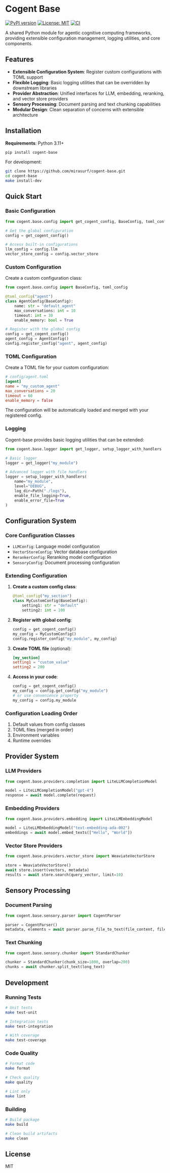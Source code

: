 # Cogent Base

[![PyPI version](https://badge.fury.io/py/cogent-base.svg)](https://badge.fury.io/py/cogent-base)
[![License: MIT](https://img.shields.io/badge/License-MIT-yellow.svg)](https://opensource.org/licenses/MIT)
[![CI](https://github.com/mirasurf/cogent-base/actions/workflows/ci.yml/badge.svg)](https://github.com/mirasurf/cogent-base/actions/workflows/ci.yml)

A shared Python module for agentic cognitive computing frameworks, providing extensible configuration management, logging utilities, and core components.

## Features

- **Extensible Configuration System**: Register custom configurations with TOML support
- **Flexible Logging**: Basic logging utilities that can be overridden by downstream libraries
- **Provider Abstraction**: Unified interfaces for LLM, embedding, reranking, and vector store providers
- **Sensory Processing**: Document parsing and text chunking capabilities
- **Modular Design**: Clean separation of concerns with extensible architecture

## Installation

**Requirements**: Python 3.11+

```bash
pip install cogent-base
```

For development:

```bash
git clone https://github.com/mirasurf/cogent-base.git
cd cogent-base
make install-dev
```

## Quick Start

### Basic Configuration

```python
from cogent.base.config import get_cogent_config, BaseConfig, toml_config

# Get the global configuration
config = get_cogent_config()

# Access built-in configurations
llm_config = config.llm
vector_store_config = config.vector_store
```

### Custom Configuration

Create a custom configuration class:

```python
from cogent.base.config import BaseConfig, toml_config

@toml_config("agent")
class AgentConfig(BaseConfig):
    name: str = "default_agent"
    max_conversations: int = 10
    timeout: int = 30
    enable_memory: bool = True

# Register with the global config
config = get_cogent_config()
agent_config = AgentConfig()
config.register_config("agent", agent_config)
```

### TOML Configuration

Create a TOML file for your custom configuration:

```toml
# config/agent.toml
[agent]
name = "my_custom_agent"
max_conversations = 20
timeout = 60
enable_memory = false
```

The configuration will be automatically loaded and merged with your registered config.

### Logging

Cogent-base provides basic logging utilities that can be extended:

```python
from cogent.base.logger import get_logger, setup_logger_with_handlers

# Basic logger
logger = get_logger("my_module")

# Advanced logger with file handlers
logger = setup_logger_with_handlers(
    name="my_module",
    level="DEBUG",
    log_dir=Path("./logs"),
    enable_file_logging=True,
    enable_error_file=True
)
```

## Configuration System

### Core Configuration Classes

- `LLMConfig`: Language model configuration
- `VectorStoreConfig`: Vector database configuration  
- `RerankerConfig`: Reranking model configuration
- `SensoryConfig`: Document processing configuration

### Extending Configuration

1. **Create a custom config class**:
   ```python
   @toml_config("my_section")
   class MyCustomConfig(BaseConfig):
       setting1: str = "default"
       setting2: int = 100
   ```

2. **Register with global config**:
   ```python
   config = get_cogent_config()
   my_config = MyCustomConfig()
   config.register_config("my_module", my_config)
   ```

3. **Create TOML file** (optional):
   ```toml
   [my_section]
   setting1 = "custom_value"
   setting2 = 200
   ```

4. **Access in your code**:
   ```python
   config = get_cogent_config()
   my_config = config.get_config("my_module")
   # or use convenience property
   my_config = config.my_module
   ```

### Configuration Loading Order

1. Default values from config classes
2. TOML files (merged in order)
3. Environment variables
4. Runtime overrides

## Provider System

### LLM Providers

```python
from cogent.base.providers.completion import LiteLLMCompletionModel

model = LiteLLMCompletionModel("gpt-4")
response = await model.complete(request)
```

### Embedding Providers

```python
from cogent.base.providers.embedding import LiteLLMEmbeddingModel

model = LiteLLMEmbeddingModel("text-embedding-ada-002")
embeddings = await model.embed_texts(["Hello", "World"])
```

### Vector Store Providers

```python
from cogent.base.providers.vector_store import WeaviateVectorStore

store = WeaviateVectorStore()
await store.insert(vectors, metadata)
results = await store.search(query_vector, limit=10)
```

## Sensory Processing

### Document Parsing

```python
from cogent.base.sensory.parser import CogentParser

parser = CogentParser()
metadata, elements = await parser.parse_file_to_text(file_content, filename)
```

### Text Chunking

```python
from cogent.base.sensory.chunker import StandardChunker

chunker = StandardChunker(chunk_size=1000, overlap=200)
chunks = await chunker.split_text(long_text)
```

## Development

### Running Tests

```bash
# Unit tests
make test-unit

# Integration tests  
make test-integration

# With coverage
make test-coverage
```

### Code Quality

```bash
# Format code
make format

# Check quality
make quality

# Lint only
make lint
```

### Building

```bash
# Build package
make build

# Clean build artifacts
make clean
```

## License

MIT
